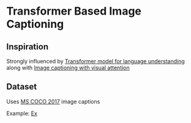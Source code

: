 # Transformer Based Image Captioning
## Inspiration
Strongly influenced by [Transformer model for language understanding](https://www.tensorflow.org/tutorials/text/transformer)
along with [Image captioning with visual attention](https://www.tensorflow.org/tutorials/text/image_captioning)

## Dataset
Uses [MS COCO 2017](https://cocodataset.org/#home) image captions

Example:
[Ex](https://www.researchgate.net/profile/Konda-Reddy-Mopuri/publication/317164046/figure/fig1/AS:498120245956609@1495772529994/Sample-image-caption-pairs-from-MSCOCO-dataset-11-The-caption-gives-more-information.png)
